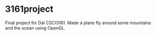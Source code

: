 # 3161project

Final project for Dal CSCI3161. Made a plane fly around some mountains and the ocean using OpenGL.
